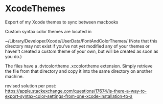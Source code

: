 # XcodeThemes

Export of my Xcode themes to sync between macbooks

Custom syntax color themes are located in

~/Library/Developer/Xcode/UserData/FontAndColorThemes/ (Note that this directory may not exist if you've not yet modified any of your themes or haven't created a custom theme of your own, but will be created as soon as you do.)

The files have a .dvtcolortheme .xccolortheme extension. Simply retrieve the file from that directory and copy it into the same directory on another machine.

revised solution per post: https://apple.stackexchange.com/questions/17674/is-there-a-way-to-export-syntax-color-settings-from-one-xcode-installation-to-a